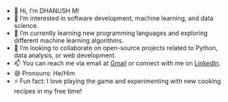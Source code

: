 - 👋 Hi, I’m DHANUSH M!
- 🔭 I’m interested in software development, machine learning, and data science.
- 🌱 I’m currently learning new programming languages and exploring different machine learning algorithms.
- 👯 I’m looking to collaborate on open-source projects related to Python, data analysis, or web development.
- 📫 You can reach me via email at [Gmail](mailto:dhanush22499@gmail.com) or connect with me on [LinkedIn](https://www.linkedin.com/in/dhanush-m-2bb101252).
- 😄 Pronouns: He/Him
- ⚡ Fun fact: I love playing the game and experimenting with new cooking recipes in my free time!
<!---
Dhanus-m/Dhanus-m is a ✨ special ✨ repository because its `README.md` (this file) appears on your GitHub profile.
You can click the Preview link to take a look at your changes.
--->
